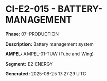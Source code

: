# CI-E2-015 - BATTERY-MANAGEMENT

**Phase:** 07-PRODUCTION

**Description:** Battery management system

**AMPEL:** AMPEL-01-TUW (Tube and Wing)

**Segment:** E2-ENERGY

**Generated:** 2025-08-25 17:27:29 UTC
